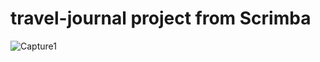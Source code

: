 # travel-journal project from Scrimba

![Capture1](https://user-images.githubusercontent.com/118050961/226174564-a108a430-40b8-499f-b73f-0e44231f6de2.png)

